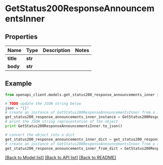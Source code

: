 # GetStatus200ResponseAnnouncementsInner


## Properties
Name | Type | Description | Notes
------------ | ------------- | ------------- | -------------
**title** | **str** |  | 
**body** | **str** |  | 

## Example

```python
from openapi_client.models.get_status200_response_announcements_inner import GetStatus200ResponseAnnouncementsInner

# TODO update the JSON string below
json = "{}"
# create an instance of GetStatus200ResponseAnnouncementsInner from a JSON string
get_status200_response_announcements_inner_instance = GetStatus200ResponseAnnouncementsInner.from_json(json)
# print the JSON string representation of the object
print GetStatus200ResponseAnnouncementsInner.to_json()

# convert the object into a dict
get_status200_response_announcements_inner_dict = get_status200_response_announcements_inner_instance.to_dict()
# create an instance of GetStatus200ResponseAnnouncementsInner from a dict
get_status200_response_announcements_inner_from_dict = GetStatus200ResponseAnnouncementsInner.from_dict(get_status200_response_announcements_inner_dict)
```
[[Back to Model list]](../README.md#documentation-for-models) [[Back to API list]](../README.md#documentation-for-api-endpoints) [[Back to README]](../README.md)



